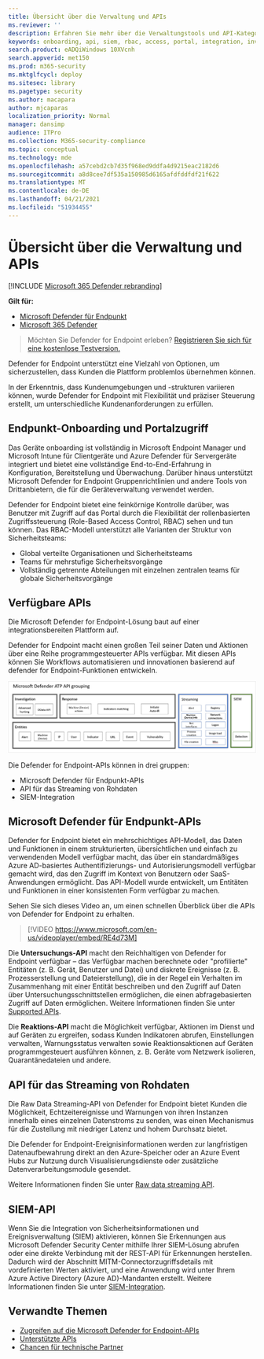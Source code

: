```yaml
---
title: Übersicht über die Verwaltung und APIs
ms.reviewer: ''
description: Erfahren Sie mehr über die Verwaltungstools und API-Kategorien in Microsoft Defender for Endpoint
keywords: onboarding, api, siem, rbac, access, portal, integration, investigation, response, entities, entity, user context, application context, streaming
search.product: eADQiWindows 10XVcnh
search.appverid: met150
ms.prod: m365-security
ms.mktglfcycl: deploy
ms.sitesec: library
ms.pagetype: security
ms.author: macapara
author: mjcaparas
localization_priority: Normal
manager: dansimp
audience: ITPro
ms.collection: M365-security-compliance
ms.topic: conceptual
ms.technology: mde
ms.openlocfilehash: a57cebd2cb7d35f968ed9ddfa4d9215eac2182d6
ms.sourcegitcommit: a8d8cee7df535a150985d6165afdfddfdf21f622
ms.translationtype: MT
ms.contentlocale: de-DE
ms.lasthandoff: 04/21/2021
ms.locfileid: "51934455"
---
```

# <a name="overview-of-management-and-apis"></a>Übersicht über die Verwaltung und APIs 

[!INCLUDE [Microsoft 365 Defender rebranding](../../includes/microsoft-defender.md)]

**Gilt für:**
- [Microsoft Defender für Endpunkt](https://go.microsoft.com/fwlink/p/?linkid=2154037)
- [Microsoft 365 Defender](https://go.microsoft.com/fwlink/?linkid=2118804)

> Möchten Sie Defender for Endpoint erleben? [Registrieren Sie sich für eine kostenlose Testversion.](https://www.microsoft.com/microsoft-365/windows/microsoft-defender-atp?ocid=docs-mgt-apis-abovefoldlink)


Defender for Endpoint unterstützt eine Vielzahl von Optionen, um sicherzustellen, dass Kunden die Plattform problemlos übernehmen können. 

In der Erkenntnis, dass Kundenumgebungen und -strukturen variieren können, wurde Defender for Endpoint mit Flexibilität und präziser Steuerung erstellt, um unterschiedliche Kundenanforderungen zu erfüllen. 

## <a name="endpoint-onboarding-and-portal-access"></a>Endpunkt-Onboarding und Portalzugriff 

Das Geräte onboarding ist vollständig in Microsoft Endpoint Manager und Microsoft Intune für Clientgeräte und Azure Defender für Servergeräte integriert und bietet eine vollständige End-to-End-Erfahrung in Konfiguration, Bereitstellung und Überwachung. Darüber hinaus unterstützt Microsoft Defender for Endpoint Gruppenrichtlinien und andere Tools von Drittanbietern, die für die Geräteverwaltung verwendet werden.

Defender for Endpoint bietet eine feinkörnige Kontrolle darüber, was Benutzer mit Zugriff auf das Portal durch die Flexibilität der rollenbasierten Zugriffssteuerung (Role-Based Access Control, RBAC) sehen und tun können. Das RBAC-Modell unterstützt alle Varianten der Struktur von Sicherheitsteams:
- Global verteilte Organisationen und Sicherheitsteams
- Teams für mehrstufige Sicherheitsvorgänge
- Vollständig getrennte Abteilungen mit einzelnen zentralen teams für globale Sicherheitsvorgänge 

## <a name="available-apis"></a>Verfügbare APIs
Die Microsoft Defender for Endpoint-Lösung baut auf einer integrationsbereiten Plattform auf.

Defender for Endpoint macht einen großen Teil seiner Daten und Aktionen über eine Reihe programmgesteuerter APIs verfügbar. Mit diesen APIs können Sie Workflows automatisieren und innovationen basierend auf defender for Endpoint-Funktionen entwickeln.

![Abbildung der verfügbaren API und Integration in Microsoft Defender for Endpoint](images/mdatp-apis.png)  

Die Defender for Endpoint-APIs können in drei gruppen:
- Microsoft Defender für Endpunkt-APIs 
- API für das Streaming von Rohdaten
- SIEM-Integration

## <a name="microsoft-defender-for-endpoint-apis"></a>Microsoft Defender für Endpunkt-APIs

Defender for Endpoint bietet ein mehrschichtiges API-Modell, das Daten und Funktionen in einem strukturierten, übersichtlichen und einfach zu verwendenden Modell verfügbar macht, das über ein standardmäßiges Azure AD-basiertes Authentifizierungs- und Autorisierungsmodell verfügbar gemacht wird, das den Zugriff im Kontext von Benutzern oder SaaS-Anwendungen ermöglicht. Das API-Modell wurde entwickelt, um Entitäten und Funktionen in einer konsistenten Form verfügbar zu machen. 

Sehen Sie sich dieses Video an, um einen schnellen Überblick über die APIs von Defender for Endpoint zu erhalten. 
>[!VIDEO https://www.microsoft.com/en-us/videoplayer/embed/RE4d73M]

Die **Untersuchungs-API** macht den Reichhaltigen von Defender for Endpoint verfügbar – das Verfügbar machen berechnete oder "profilierte" Entitäten (z. B. Gerät, Benutzer und Datei) und diskrete Ereignisse (z. B. Prozesserstellung und Dateierstellung), die in der Regel ein Verhalten im Zusammenhang mit einer Entität beschreiben und den Zugriff auf Daten über Untersuchungsschnittstellen ermöglichen, die einen abfragebasierten Zugriff auf Daten ermöglichen. Weitere Informationen finden Sie unter [Supported APIs](exposed-apis-list.md).

Die **Reaktions-API** macht die Möglichkeit verfügbar, Aktionen im Dienst und auf Geräten zu ergreifen, sodass Kunden Indikatoren abrufen, Einstellungen verwalten, Warnungsstatus verwalten sowie Reaktionsaktionen auf Geräten programmgesteuert ausführen können, z. B. Geräte vom Netzwerk isolieren, Quarantänedateien und andere. 

## <a name="raw-data-streaming-api"></a>API für das Streaming von Rohdaten 
Die Raw Data Streaming-API von Defender for Endpoint bietet Kunden die Möglichkeit, Echtzeitereignisse und Warnungen von ihren Instanzen innerhalb eines einzelnen Datenstroms zu senden, was einen Mechanismus für die Zustellung mit niedriger Latenz und hohem Durchsatz bietet.

Die Defender for Endpoint-Ereignisinformationen werden zur langfristigen Datenaufbewahrung direkt an den Azure-Speicher oder an Azure Event Hubs zur Nutzung durch Visualisierungsdienste oder zusätzliche Datenverarbeitungsmodule gesendet. 

Weitere Informationen finden Sie unter [Raw data streaming API](raw-data-export.md).


## <a name="siem-api"></a>SIEM-API
Wenn Sie die Integration von Sicherheitsinformationen und Ereignisverwaltung (SIEM) aktivieren, können Sie Erkennungen aus Microsoft Defender Security Center mithilfe Ihrer SIEM-Lösung abrufen oder eine direkte Verbindung mit der REST-API für Erkennungen herstellen. Dadurch wird der Abschnitt MITM-Connectorzugriffsdetails mit vordefinierten Werten aktiviert, und eine Anwendung wird unter Ihrem Azure Active Directory (Azure AD)-Mandanten erstellt. Weitere Informationen finden Sie unter [SIEM-Integration](enable-siem-integration.md).

## <a name="related-topics"></a>Verwandte Themen
- [Zugreifen auf die Microsoft Defender for Endpoint-APIs ](apis-intro.md)
- [Unterstützte APIs](exposed-apis-list.md)
- [Chancen für technische Partner](partner-integration.md)

